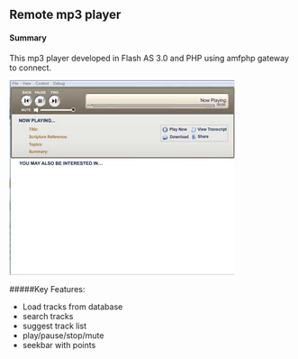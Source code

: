 ## Remote mp3 player

#### Summary
This mp3 player developed in Flash AS 3.0 and PHP using amfphp gateway to connect.


![alt text](https://github.com/kamranshahzad/remoting-mp3-player/blob/master/screenshot.jpg "screenshot")

#####Key Features:
* Load tracks from database
* search tracks
* suggest track list
* play/pause/stop/mute
* seekbar with points
